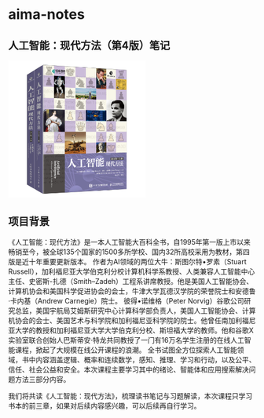 # aima-notes
## 人工智能：现代方法（第4版）笔记

<a href="url"><img src="https://github.com/datawhalechina/aima-notes/blob/main/images/%E4%BA%BA%E5%B7%A5%E6%99%BA%E8%83%BD%E7%8E%B0%E4%BB%A3%E6%96%B9%E6%B3%95.png" height="280" width="280" ></a>

## 项目背景
《人工智能：现代方法》是一本人工智能大百科全书，自1995年第一版上市以来畅销至今，被全球135个国家的1500多所学校、国内32所高校采用为教材，第四版是近十年重要更新版本。
作者为AI领域的两位大牛：斯图尔特•罗素（Stuart Russell），加利福尼亚大学伯克利分校计算机科学系教授、人类兼容人工智能中心主任、史密斯-扎德（Smith–Zadeh）工程系讲席教授。他是美国人工智能协会、计算机协会和美国科学促进协会的会士，牛津大学瓦德汉学院的荣誉院士和安德鲁·卡内基（Andrew Carnegie）院士。
彼得•诺维格（Peter Norvig）谷歌公司研究总监，美国宇航局艾姆斯研究中心计算科学部负责人，美国人工智能协会、计算机协会的会士、美国艺术与科学院和加利福尼亚科学院的院士。他曾任南加利福尼亚大学的教授和加利福尼亚大学大学伯克利分校、斯坦福大学的教师。他和谷歌X实验室联合创始人巴斯蒂安·特龙共同教授了一⻔有16万名学生注册的在线人工智能课程，掀起了大规模在线公开课程的浪潮。
全书试图全方位探索人工智能领域，书中内容涵盖逻辑、概率和连续数学，感知、推理、学习和行动，以及公平、信任、社会公益和安全。本次课程主要学习其中的绪论、智能体和应用搜索解决问题方法三部分内容。

我们将共读《人工智能：现代方法》，梳理读书笔记与习题解读，本次课程只学习书本的前三章，如果对后续内容感兴趣，可以后续再自行学习。


